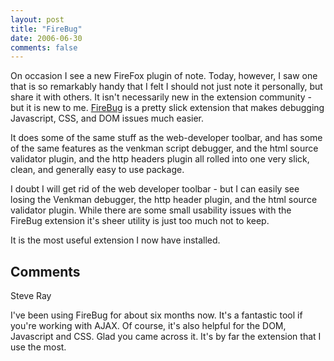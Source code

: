 ```yaml
---
layout: post
title: "FireBug"
date: 2006-06-30
comments: false
---
```

On occasion I see a new FireFox plugin of note. Today, however, I saw one that
is so remarkably handy that I felt I should not just note it personally, but
share it with others. It isn't necessarily new in the extension community -
but it is new to me. [FireBug](http://www.joehewitt.com/software/firebug/#) is
a pretty slick extension that makes debugging Javascript, CSS, and DOM issues
much easier.

  

It does some of the same stuff as the web-developer toolbar, and has some of
the same features as the venkman script debugger, and the html source
validator plugin, and the http headers plugin all rolled into one very slick,
clean, and generally easy to use package.

  

I doubt I will get rid of the web developer toolbar - but I can easily see
losing the Venkman debugger, the http header plugin, and the html source
validator plugin. While there are some small usability issues with the FireBug
extension it's sheer utility is just too much not to keep.

  

It is the most useful extension I now have installed.

## Comments

Steve Ray

I've been using FireBug for about six months now. It's a fantastic tool if
you're working with AJAX. Of course, it's also helpful for the DOM, Javascript
and CSS. Glad you came across it. It's by far the extension that I use the
most.

